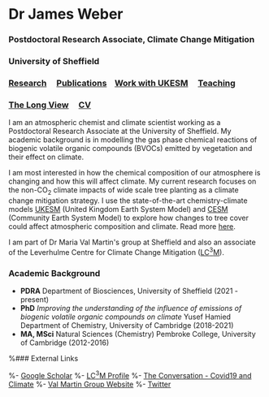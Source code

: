 # Dr James Weber
### Postdoctoral Research Associate, Climate Change Mitigation
### University of Sheffield

### [Research](./research.md)  &nbsp; &nbsp; [Publications](./publications.md) &nbsp; &nbsp;[Work with UKESM](./ukesm.md) &nbsp; &nbsp; [Teaching](./teaching.md)  

### [The Long View](./long_view.md) &nbsp; &nbsp; [CV](./cv/J_Weber_CV.pdf)


I am an atmospheric chemist and climate scientist working as a Postdoctoral Research Associate at the University of Sheffield. My academic background is in modelling the gas phase chemical reactions of biogenic volatile organic compounds (BVOCs) emitted by vegetation and their effect on climate.

I am most interested in how the chemical composition of our atmosphere is changing and how this will affect climate. My current research focuses on the non-CO<sub>2</sub> climate impacts of wide scale tree planting as a climate change mitigation strategy. I use the state-of-the-art chemistry-climate models [UKESM](https://ukesm.ac.uk) (United Kingdom Earth System Model) and [CESM](https://www.cesm.ucar.edu) (Community Earth System Model) to explore how changes to tree cover could affect atmospheric composition and climate. Read more [here](./research.md). 

I am part of Dr Maria Val Martin's group at Sheffield and also an associate of the Leverhulme Centre for Climate Change Mitigation ([LC<sup>3</sup>M](https://lc3m.org)). 


### Academic Background  
- **PDRA** Department of Biosciences, University of Sheffield (2021 - present)
- **PhD** *Improving the understanding of the influence of emissions of biogenic volatile organic compounds on climate* Yusef Hamied Department of Chemistry, University of Cambridge (2018-2021)
- **MA, MSci** Natural Sciences (Chemistry) Pembroke College, University of Cambridge (2012-2016)

%### External Links

%- [Google Scholar](https://scholar.google.com/citations?user=duDLXbIAAAAJ&hl=en&oi=sra)
%- [LC<sup>3</sup>M Profile](https://lc3m.org/people/dr-james-weber/)
%- [The Conversation - Covid19 and Climate](https://theconversation.com/why-lockdown-had-little-to-no-effect-on-global-temperatures-148129)
%- [Val Martin Group Website](https://mariavalmartin.wordpress.com)
%- [Twitter](https://twitter.com/Atmos_Pem)

